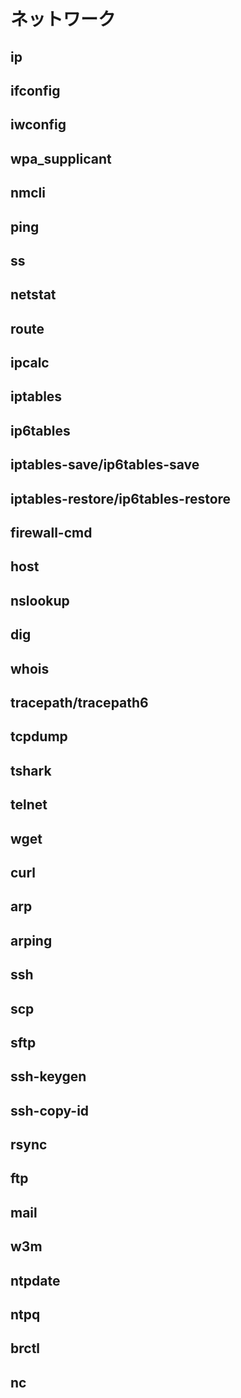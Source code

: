 # ネットワーク
## ip
## ifconfig
## iwconfig
## wpa_supplicant
## nmcli
## ping
## ss
## netstat
## route
## ipcalc
## iptables
## ip6tables
## iptables-save/ip6tables-save
## iptables-restore/ip6tables-restore
## firewall-cmd
## host
## nslookup
## dig
## whois
## tracepath/tracepath6
## tcpdump
## tshark
## telnet
## wget
## curl
## arp
## arping
## ssh
## scp
## sftp
## ssh-keygen
## ssh-copy-id
## rsync
## ftp
## mail
## w3m
## ntpdate
## ntpq
## brctl
## nc